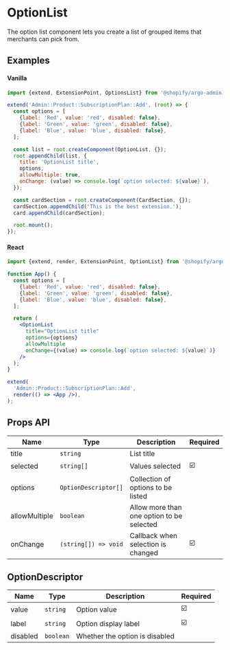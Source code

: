 # OptionList

The option list component lets you create a list of grouped items that merchants can pick from.

## Examples

#### Vanilla

```js
import {extend, ExtensionPoint, OptionsList} from '@shopify/argo-admin';

extend('Admin::Product::SubscriptionPlan::Add', (root) => {
  const options = [
    {label: 'Red', value: 'red', disabled: false},
    {label: 'Green', value: 'green', disabled: false},
    {label: 'Blue', value: 'blue', disabled: false},
  ];

  const list = root.createComponent(OptionList, {});
  root.appendChild(list, {
    title: 'OptionList title',
    options,
    allowMultiple: true,
    onChange: (value) => console.log(`option selected: ${value}`),
  });

  const cardSection = root.createComponent(CardSection, {});
  cardSection.appendChild('This is the best extension.');
  card.appendChild(cardSection);

  root.mount();
});
```

#### React

```jsx
import {extend, render, ExtensionPoint, OptionList} from '@shopify/argo-admin-react';

function App() {
  const options = [
    {label: 'Red', value: 'red', disabled: false},
    {label: 'Green', value: 'green', disabled: false},
    {label: 'Blue', value: 'blue', disabled: false},
  ];

  return (
    <OptionList
      title="OptionList title"
      options={options}
      allowMultiple
      onChange={(value) => console.log(`option selected: ${value}`)}
    />
  );
}

extend(
  'Admin::Product::SubscriptionPlan::Add',
  render(() => <App />),
);
```

## Props API

| Name          | Type                 | Description                               | Required |
| ------------- | -------------------- | ----------------------------------------- | -------- |
| title         | `string`             | List title                                |          |
| selected      | `string[]`           | Values selected                           | ☑️       |
| options       | `OptionDescriptor[]` | Collection of options to be listed        |          |
| allowMultiple | `boolean`            | Allow more than one option to be selected |          |
| onChange      | `(string[]) => void` | Callback when selection is changed        | ☑️       |

## OptionDescriptor

| Name     | Type      | Description                    | Required |
| -------- | --------- | ------------------------------ | -------- |
| value    | `string`  | Option value                   | ☑️       |
| label    | `string`  | Option display label           | ☑️       |
| disabled | `boolean` | Whether the option is disabled |          |
